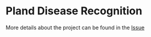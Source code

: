 # Pland Disease Recognition

More details about the project can be found in the [Issue](https://github.com/orgs/khulnasoft/projects/18?pane=issue&itemId=54203829)